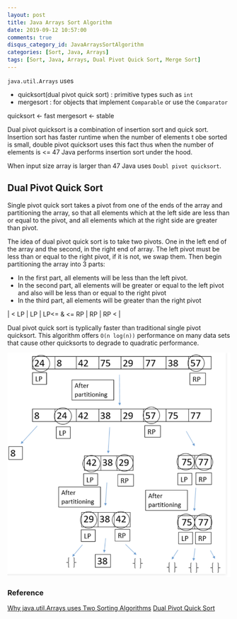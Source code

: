 ```yaml
---
layout: post
title: Java Arrays Sort Algorithm
date: 2019-09-12 10:57:00
comments: true
disqus_category_id: JavaArraysSortAlgorithm
categories: [Sort, Java, Arrays]
tags: [Sort, Java, Arrays, Dual Pivot Quick Sort, Merge Sort]
---
```


`java.util.Arrays` uses

- quicksort(dual pivot quick sort) : primitive types such as `int`
- mergesort : for objects that implement `Comparable` or use the `Comparator`

quicksort <- fast
mergesort <- stable

Dual pivot quicksort is a combination of insertion sort and quick sort. Insertion sort has faster runtime when the number of elements t obe sorted is small, double pivot quicksort uses this fact thus when the number of elements is <= 47 Java performs insertion sort under the hood.

When input size array is larger than 47 Java uses `Doubl pivot quicksort`.

## Dual Pivot Quick Sort

Single pivot quick sort takes a pivot from one of the ends of the array and partitioning the array, so that all elements which at the left side are less than or equal to the pivot, and all elements which at the right side are greater than pivot.

The idea of dual pivot quick sort is to take two pivots. One in the left end of the array and the second, in the right end of array. The left pivot must be less than or equal to the right pivot, if it is not, we swap them. Then begin partitioning the array into 3 parts:

- In the first part, all elements will be less than the left pivot.
- In the second part, all elements will be greater or equal to the left pivot and also will be less than or equal to the right pivot
- In the third part, all elements will be greater than the right pivot

| < LP | LP | LP<= & <= RP | RP | RP < |

Dual pivot quick sort is typlically faster than traditional single pivot quicksort. This algorithm offers `O(n log(n))` performance on many data sets that cause other quicksorts to degrade to quadratic performance.

![dual_pivot_quick_sort](/images/2019-09-12-Java-Arrays-Sort-Algorithm/dual_pivot_quick_sort.png)

### Reference

[Why java.util.Arrays uses Two Sorting Algorithms](https://cafe.elharo.com/programming/java-programming/why-java-util-arrays-uses-two-sorting-algorithms/)
[Dual Pivot Quick Sort](https://www.geeksforgeeks.org/dual-pivot-quicksort/)
